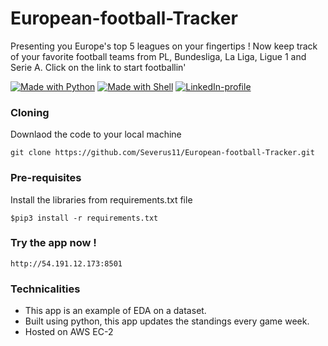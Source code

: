 # European-football-Tracker
Presenting you Europe's top 5 leagues on your fingertips !
Now keep track of your favorite football teams from PL, Bundesliga, La Liga, Ligue 1 and Serie A. 
Click on the link to start footballin'

[![Made with Python](https://img.shields.io/badge/Made%20with%20-Python-red?style=for-the-badge&logo=python)](http://www.python.org/)
[![Made with Shell](https://img.shields.io/badge/Made%20with%20-Shell-green?style=for-the-badge&logo=python)](http://www.shellscript.sh/)
[![LinkedIn-profile](https://img.shields.io/badge/LinkedIn-Parthsarthi-blue?style=for-the-badge&logo=LinkedIn)](https://www.linkedin.com/in/parthsarthi-gupta-265b9816a)

### Cloning
Downlaod the code to your local machine 
```
git clone https://github.com/Severus11/European-football-Tracker.git
```

### Pre-requisites
Install the libraries from requirements.txt file
```
$pip3 install -r requirements.txt
```

### Try the app now !
```
http://54.191.12.173:8501
```

### Technicalities
- This app is an example of EDA on a dataset.
- Built using python, this app updates the standings every game week.
- Hosted on AWS EC-2
